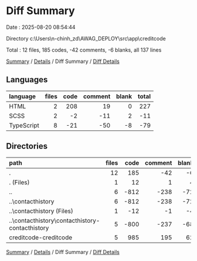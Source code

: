 # Diff Summary

Date : 2025-08-20 08:54:44

Directory c:\\Users\\n-chinh_zd\\AWAG_DEPLOY\\src\\app\\creditcode

Total : 12 files,  185 codes, -42 comments, -6 blanks, all 137 lines

[Summary](results.md) / [Details](details.md) / Diff Summary / [Diff Details](diff-details.md)

## Languages
| language | files | code | comment | blank | total |
| :--- | ---: | ---: | ---: | ---: | ---: |
| HTML | 2 | 208 | 19 | 0 | 227 |
| SCSS | 2 | -2 | -11 | 2 | -11 |
| TypeScript | 8 | -21 | -50 | -8 | -79 |

## Directories
| path | files | code | comment | blank | total |
| :--- | ---: | ---: | ---: | ---: | ---: |
| . | 12 | 185 | -42 | -6 | 137 |
| . (Files) | 1 | 12 | 1 | 4 | 17 |
| .. | 6 | -812 | -238 | -72 | -1,122 |
| ..\\contacthistory | 6 | -812 | -238 | -72 | -1,122 |
| ..\\contacthistory (Files) | 1 | -12 | -1 | -4 | -17 |
| ..\\contacthistory\\contacthistory-contacthistory | 5 | -800 | -237 | -68 | -1,105 |
| creditcode-creditcode | 5 | 985 | 195 | 62 | 1,242 |

[Summary](results.md) / [Details](details.md) / Diff Summary / [Diff Details](diff-details.md)
